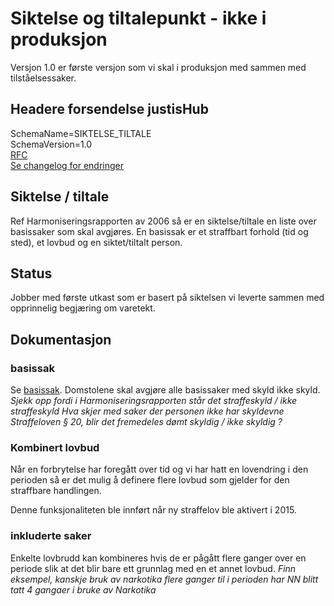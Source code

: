 # Siktelse og tiltalepunkt - ikke i produksjon
Versjon 1.0 er første versjon som vi skal i produksjon med sammen med tilståelsessaker.

## Headere forsendelse justisHub
SchemaName=SIKTELSE_TILTALE  
SchemaVersion=1.0  
[RFC](../../rfc/MessageName-header.md)  
[Se changelog for endringer](changelog.md)

## Siktelse / tiltale
Ref Harmoniseringsrapporten av 2006 så er en siktelse/tiltale en liste over basissaker som skal avgjøres.
En basissak er et straffbart forhold (tid og sted), et lovbud og en siktet/tiltalt person.
## Status
Jobber med første utkast som er basert på siktelsen vi leverte sammen med opprinnelig begjæring om varetekt.

## Dokumentasjon
### basissak
Se [basissak](basissak.md). Domstolene skal avgjøre alle basissaker med skyld ikke skyld.
_Sjekk opp fordi i Harmoniseringsrapporten står det straffeskyld / ikke straffeskyld_
_Hva skjer med saker der personen ikke har skyldevne Straffeloven § 20, blir det fremedeles dømt skyldig / ikke skyldig ?_
### Kombinert lovbud
Når en forbrytelse har foregått over tid og vi har hatt en lovendring i den perioden så er det mulig å definere flere lovbud som gjelder for den straffbare handlingen.
<!-- Eksempel på en slik post --> 
Denne funksjonaliteten ble innført når ny straffelov ble aktivert i 2015. <!-- sjekk dato i BL kode -->

### inkluderte saker
Enkelte lovbrudd kan kombineres hvis de er pågått flere ganger over en periode slik at det blir bare ett grunnlag med en et annet lovbud.
_Finn eksempel, kanskje bruk av narkotika flere ganger til i perioden har NN blitt tatt 4 gangaer i bruke av Narkotika_
